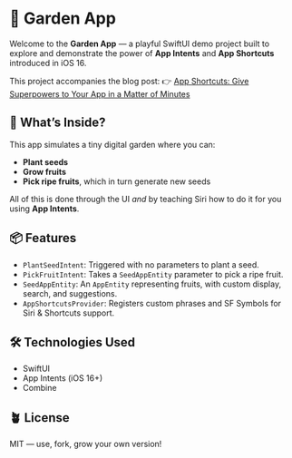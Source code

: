 # 🌱 Garden App

Welcome to the **Garden App** — a playful SwiftUI demo project built to explore and demonstrate the power of **App Intents** and **App Shortcuts** introduced in iOS 16.

This project accompanies the blog post:
👉 [App Shortcuts: Give Superpowers to Your App in a Matter of Minutes](https://rogy.app/1518)

## 🍏 What’s Inside?
This app simulates a tiny digital garden where you can:
- **Plant seeds**
- **Grow fruits**
- **Pick ripe fruits**, which in turn generate new seeds

All of this is done through the UI *and* by teaching Siri how to do it for you using **App Intents**.

## 📦 Features
- `PlantSeedIntent`: Triggered with no parameters to plant a seed.
- `PickFruitIntent`: Takes a `SeedAppEntity` parameter to pick a ripe fruit.
- `SeedAppEntity`: An `AppEntity` representing fruits, with custom display, search, and suggestions.
- `AppShortcutsProvider`: Registers custom phrases and SF Symbols for Siri & Shortcuts support.

## 🛠️ Technologies Used
- SwiftUI
- App Intents (iOS 16+)
- Combine

## 🪴 License
MIT — use, fork, grow your own version!
